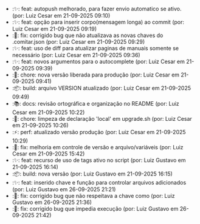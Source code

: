 - :✨: feat: autopush melhorado, para fazer envio automatico se ativo. (por: Luiz Cesar em 21-09-2025 09:10)
- :✨: feat: opção para inserir corpo(mensagem longa) ao commit (por: Luiz Cesar em 21-09-2025 09:19)
- :🐛: fix: corrigido bug que não atualizava as novas chaves do .comitar.json (por: Luiz Cesar em 21-09-2025 09:29)
- :✨: feat: uso de diff para atualizar paginas de manuais somente se necessário (por: Luiz Cesar em 21-09-2025 09:36)
- :✨: feat: novos argumentos para o autocomplete (por: Luiz Cesar em 21-09-2025 09:39)
- :🔧: chore: nova versão liberada para produção (por: Luiz Cesar em 21-09-2025 09:41)
- :📦: build: arquivo VERSION atualizado (por: Luiz Cesar em 21-09-2025 09:49)
- :📚: docs: revisão ortográfica e organização no README (por: Luiz Cesar em 21-09-2025 10:22)
- :🔧: chore: limpeza de declaração 'local' em upgrade.sh (por: Luiz Cesar em 21-09-2025 10:26)
- :⚡: perf: atualizado versão produção (por: Luiz Cesar em 21-09-2025 10:29)
- :🐛: fix: melhoria em controle de versão e arquivo/variáveis (por: Luiz Cesar em 21-09-2025 15:42)
- :✨: feat: recurso de uso de tags ativo no script (por: Luiz Gustavo em 21-09-2025 16:14)
- :📦: build: nova versão (por: Luiz Gustavo em 21-09-2025 16:15)
- :✨: feat: inserido chave e função para controlar arquivos adicionados (por: Luiz Gustavo em 26-09-2025 21:21)
- :🐛: fix: corrigido bug que não respeitava a chave como (por: Luiz Gustavo em 26-09-2025 21:36)
- :🐛: fix: corrigido bug que impedia execução (por: Luiz Gustavo em 26-09-2025 21:42)
